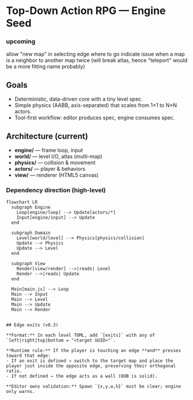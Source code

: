 # Top-Down Action RPG — Engine Seed


### upcoming
allow "new map" in selecting edge where to go
indicate issue when a map is a neighbor to another map twice (will break atlas, hence "teleport" would be a more fitting name probably)









## Goals
- Deterministic, data-driven core with a tiny level spec.
- Simple physics (AABB, axis-separated) that scales from 1×1 to N×N actors.
- Tool-first workflow: editor produces spec, engine consumes spec.

## Architecture (current)
- **engine/** — frame loop, input
- **world/** — level I/O, atlas (multi-map)
- **physics/** — collision & movement
- **actors/** — player & behaviors
- **view/** — renderer (HTML5 canvas)

### Dependency direction (high-level)
```mermaid
flowchart LR
  subgraph Engine
    Loop[engine/loop] --> Update[actors/*]
    Input[engine/input] --> Update
  end

  subgraph Domain
    Level[world/level] --> Physics[physics/collision]
    Update --> Physics
    Update --> Level
  end

  subgraph View
    Render[view/render] -->|reads| Level
    Render -->|reads| Update
  end

  Main[main.js] --> Loop
  Main --> Input
  Main --> Level
  Main --> Update
  Main --> Render


## Edge exits (v0.3)

**Format:** In each level TOML, add `[exits]` with any of `left|right|top|bottom = "<target UUID>"`.

**Runtime rule:** If the player is touching an edge **and** presses toward that edge:
- If an exit is defined → switch to the target map and place the player just inside the opposite edge, preserving their orthogonal ratio.
- If not defined → the edge acts as a wall (OOB is solid).

**Editor owns validation:** Spawn `{x,y,w,h}` must be clear; engine only warns.
